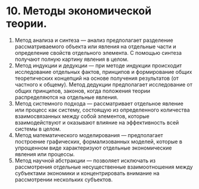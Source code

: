 # 10. Методы экономической теории.

1. Метод анализа и синтеза — анализ предполагает разделение рассматриваемого объекта или явления на отдельные части и определение свойств отдельного элемента. С помощью синтеза получают полную картину явления в целом.
2. Метод индукции и дедукции — при методе индукции происходит исследование отдельных фактов, принципов и формирование общих теоретических концепций на основе получения результатов (от частного к общему). Метод дедукции предполагает исследование от общих принципов, законов, когда положения теории распределяются на отдельные явления.
3. Метод системного подхода — рассматривает отдельное явление или процесс как систему, состоящую из определенного количества взаимосвязанных между собой элементов, которые взаимодействуют и оказывают влияние на эффективность всей системы в целом.
4. Метод математического моделирования — предполагает построение графических, формализованных моделей, которые в упрощенном виде характеризуют отдельные экономические явления или процессы.
5. Метод научной абстракции — позволяет исключать из рассмотрения отдельные несущественные взаимоотношения между субъектами экономики и концентрировать внимание на рассмотрении нескольких субъектов.
